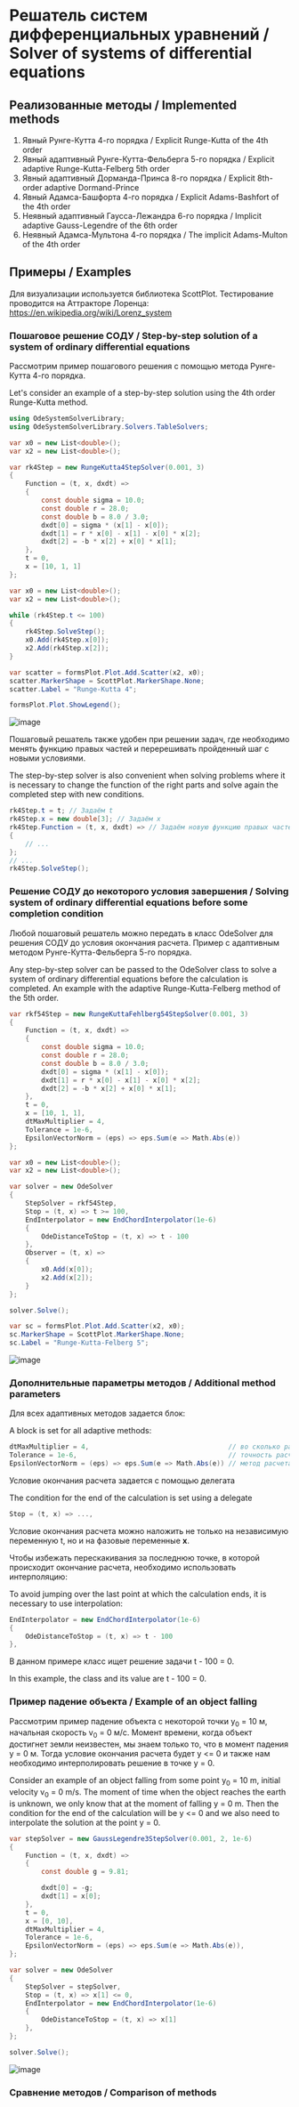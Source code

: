# Решатель систем дифференциальных уравнений / Solver of systems of differential equations

## Реализованные методы / Implemented methods
1. Явный Рунге-Кутта 4-го порядка / Explicit Runge-Kutta of the 4th order
2. Явный адаптивный Рунге-Кутта-Фельберга 5-го порядка / Explicit adaptive Runge-Kutta-Felberg 5th order
3. Явный адаптивный Дорманда-Принса 8-го порядка / Explicit 8th-order adaptive Dormand-Prince
4. Явный Адамса-Башфорта 4-го порядка / Explicit Adams-Bashfort of the 4th order
5. Неявный адаптивный Гаусса-Лежандра 6-го порядка / Implicit adaptive Gauss-Legendre of the 6th order
6. Неявный Адамса-Мультона 4-го порядка / The implicit Adams-Multon of the 4th order

## Примеры / Examples
Для визуализации используется библиотека ScottPlot. Тестирование проводится на Аттракторе Лоренца:
https://en.wikipedia.org/wiki/Lorenz_system

### Пошаговое решение СОДУ / Step-by-step solution of a system of ordinary differential equations
Рассмотрим пример пошагового решения с помощью метода Рунге-Кутта 4-го порядка.

Let's consider an example of a step-by-step solution using the 4th order Runge-Kutta method.

``` cs
using OdeSystemSolverLibrary;
using OdeSystemSolverLibrary.Solvers.TableSolvers;

var x0 = new List<double>();
var x2 = new List<double>();

var rk4Step = new RungeKutta4StepSolver(0.001, 3)
{
    Function = (t, x, dxdt) =>
    {
        const double sigma = 10.0;
        const double r = 28.0;
        const double b = 8.0 / 3.0;
        dxdt[0] = sigma * (x[1] - x[0]);
        dxdt[1] = r * x[0] - x[1] - x[0] * x[2];
        dxdt[2] = -b * x[2] + x[0] * x[1];
    },
    t = 0,
    x = [10, 1, 1]
};

var x0 = new List<double>();
var x2 = new List<double>();

while (rk4Step.t <= 100)
{
    rk4Step.SolveStep();
    x0.Add(rk4Step.x[0]);
    x2.Add(rk4Step.x[2]);
}

var scatter = formsPlot.Plot.Add.Scatter(x2, x0);
scatter.MarkerShape = ScottPlot.MarkerShape.None;
scatter.Label = "Runge-Kutta 4";

formsPlot.Plot.ShowLegend();
```

![image](https://github.com/DaniilKlyukin/OdeSystemSolverLibrary/assets/32903150/64beca23-3e7c-4b36-a3f9-3356361bfbe0)

Пошаговый решатель также удобен при решении задач, где необходимо менять функцию правых частей и перерешивать пройденный шаг с новыми условиями.

The step-by-step solver is also convenient when solving problems where it is necessary to change the function of the right parts and solve again the completed step with new conditions.

``` cs
rk4Step.t = t; // Задаём t
rk4Step.x = new double[3]; // Задаём x
rk4Step.Function = (t, x, dxdt) => // Задаём новую функцию правых частей
{
    // ...
};
// ...
rk4Step.SolveStep();
```

### Решение СОДУ до некоторого условия завершения / Solving system of ordinary differential equations before some completion condition

Любой пошаговый решатель можно передать в класс OdeSolver для решения СОДУ до условия окончания расчета.
Пример с адаптивным методом Рунге-Кутта-Фельберга 5-го порядка.

Any step-by-step solver can be passed to the OdeSolver class to solve a system of ordinary differential equations before the calculation is completed.
An example with the adaptive Runge-Kutta-Felberg method of the 5th order.

``` cs
var rkf54Step = new RungeKuttaFehlberg54StepSolver(0.001, 3)
{
    Function = (t, x, dxdt) =>
    {
        const double sigma = 10.0;
        const double r = 28.0;
        const double b = 8.0 / 3.0;
        dxdt[0] = sigma * (x[1] - x[0]);
        dxdt[1] = r * x[0] - x[1] - x[0] * x[2];
        dxdt[2] = -b * x[2] + x[0] * x[1];
    },
    t = 0,
    x = [10, 1, 1],
    dtMaxMultiplier = 4,
    Tolerance = 1e-6,
    EpsilonVectorNorm = (eps) => eps.Sum(e => Math.Abs(e))
};

var x0 = new List<double>();
var x2 = new List<double>();

var solver = new OdeSolver
{
    StepSolver = rkf54Step,
    Stop = (t, x) => t >= 100,
    EndInterpolator = new EndChordInterpolator(1e-6)
    {
        OdeDistanceToStop = (t, x) => t - 100
    },
    Observer = (t, x) =>
    {
        x0.Add(x[0]);
        x2.Add(x[2]);
    }
};

solver.Solve();

var sc = formsPlot.Plot.Add.Scatter(x2, x0);
sc.MarkerShape = ScottPlot.MarkerShape.None;
sc.Label = "Runge-Kutta-Felberg 5";
```

![image](https://github.com/DaniilKlyukin/OdeSystemSolverLibrary/assets/32903150/1a2afe25-b7b5-4349-b612-71a41bf289fa)

### Дополнительные параметры методов / Additional method parameters

Для всех адаптивных методов задается блок:

A block is set for all adaptive methods:

``` cs
dtMaxMultiplier = 4,                                   // во сколько раз может уменьшиться или увеличиться шаг;
Tolerance = 1e-6,                                      // точность расчета на шаге в соответствии с заданной нормой;
EpsilonVectorNorm = (eps) => eps.Sum(e => Math.Abs(e)) // метод расчета нормы ошибки на шаге;
```

Условие окончания расчета задается с помощью делегата

The condition for the end of the calculation is set using a delegate

``` cs
Stop = (t, x) => ...,
```

Условие окончания расчета можно наложить не только на независимую переменную t, но и на фазовые переменные **x**.

Чтобы избежать перескакивания за последнюю точке, в которой происходит окончание расчета, необходимо использовать интерполяцию:

To avoid jumping over the last point at which the calculation ends, it is necessary to use interpolation:

``` cs
EndInterpolator = new EndChordInterpolator(1e-6)
{
    OdeDistanceToStop = (t, x) => t - 100
},
```

В данном примере класс ищет решение задачи  t - 100 = 0.

In this example, the class and its value are t - 100 = 0.

### Пример падение объекта / Example of an object falling

Рассмотрим пример падение объекта с некоторой точки y<sub>0</sub> = 10 м, начальная скорость v<sub>0</sub> = 0 м/с. Момент времени, когда объект достигнет земли неизвестен, мы знаем только то, что в момент падения y = 0 м. Тогда условие окончания расчета будет y <= 0 и также нам необходимо интерполировать решение в точке y = 0.

Consider an example of an object falling from some point y<sub>0</sub> = 10 m, initial velocity v<sub>0</sub> = 0 m/s. The moment of time when the object reaches the earth is unknown, we only know that at the moment of falling y = 0 m. Then the condition for the end of the calculation will be y <= 0 and we also need to interpolate the solution at the point y = 0.

``` cs
var stepSolver = new GaussLegendre3StepSolver(0.001, 2, 1e-6)
{
    Function = (t, x, dxdt) =>
    {
        const double g = 9.81;

        dxdt[0] = -g;
        dxdt[1] = x[0];
    },
    t = 0,
    x = [0, 10],
    dtMaxMultiplier = 4,
    Tolerance = 1e-6,
    EpsilonVectorNorm = (eps) => eps.Sum(e => Math.Abs(e)),
};

var solver = new OdeSolver
{
    StepSolver = stepSolver,
    Stop = (t, x) => x[1] <= 0,
    EndInterpolator = new EndChordInterpolator(1e-6)
    {
        OdeDistanceToStop = (t, x) => x[1]
    },
};

solver.Solve();
```

![image](https://github.com/DaniilKlyukin/OdeSystemSolverLibrary/assets/32903150/5fcab53a-c3eb-466f-9384-6d9e69dce3cf)

### Сравнение методов / Comparison of methods


